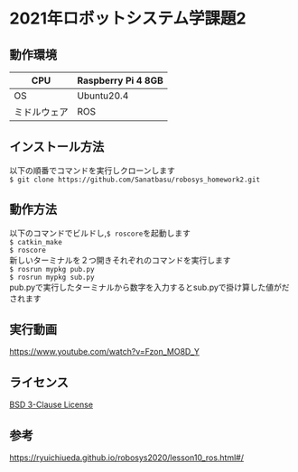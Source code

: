 # 2021年ロボットシステム学課題2
## 動作環境
|  CPU |  Raspberry Pi 4 8GB  |
| ---- | ---- |
|  OS  |  Ubuntu20.4  |
|  ミドルウェア|  ROS  |
## インストール方法
  以下の順番でコマンドを実行しクローンします      
 `$ git clone https://github.com/Sanatbasu/robosys_homework2.git`  
 ## 動作方法
 以下のコマンドでビルドし,`$ roscore`を起動します    
 `$ catkin_make`     
`$ roscore`    
新しいターミナルを２つ開きそれぞれのコマンドを実行します    
`$ rosrun mypkg pub.py`    
`$ rosrun mypkg sub.py`    
pub.pyで実行したターミナルから数字を入力するとsub.pyで掛け算した値がだされます
## 実行動画
https://www.youtube.com/watch?v=Fzon_MO8D_Y
## ライセンス
[BSD 3-Clause License](https://github.com/Sanatbasu/robosys_homework2/blob/add-license-1/LICENSE)
## 参考
https://ryuichiueda.github.io/robosys2020/lesson10_ros.html#/
